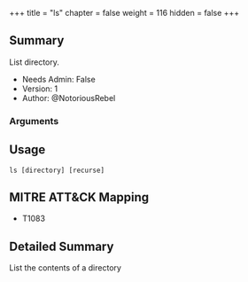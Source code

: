 +++
title = "ls"
chapter = false
weight = 116
hidden = false
+++

## Summary

List directory.

- Needs Admin: False
- Version: 1
- Author: @NotoriousRebel

### Arguments

## Usage

```
ls [directory] [recurse]
```

## MITRE ATT&CK Mapping

- T1083

## Detailed Summary

List the contents of a directory

